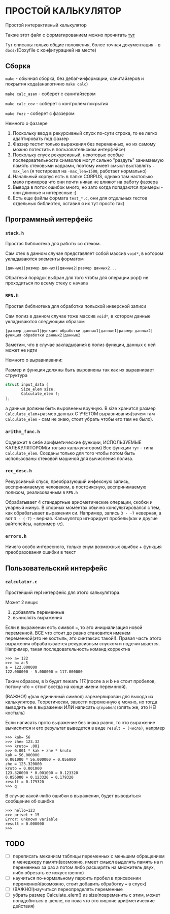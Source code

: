 # ПРОСТОЙ КАЛЬКУЛЯТОР

Простой интерактивный калькулятор

Также этот файл с форматированием можно прочитать [тут](https://gist.github.com/ipsavitsky/cbd1123b2c095a87abc01ac1fdb15cd8)

Тут описаны только общие положения, более точная документация - в `docs/`(Doxyfile с конфигурацией на месте)

## Сборка

`make` - обычная сборка, без дебаг-информации, санитайзеров и покрытия кода(аналогично `make calc`)

`make calc_asan` - соберет с санитайзером

`make calc_cov` - соберет с контролем покрытия

`make fuzz` - соберет с фаззером

Немного о фаззере

1. Поскольку ввод в рекурсивный спуск по-сути строка, то ее легко адаптировать под фаззер
2. Фаззер тестит только выражения без переменных, но их самому можно потестить в пользовательском интерфейсе)
3. Поскольку спуск рекурсивный, некоторые особые последовательности символов могут сильно "раздуть" занимаемую память стековыми кадрами, поэтому имеет смысл выставлять `-max_len` (я тестировал на `-max_len=1500`, работает нормально)
4. Начальный корпус есть в папке CORPUS, однако там настолько мало примеров что они почти никак не влияют на работу фаззера
5. Вывода в поток ошибок много, но зато когда попадаются примеры - они длинные и интересные :)
6. Есть еще файлы формата `test_*.c`, они для отдельных тестов отдельных библиотек, оставил я их тут просто так)

## Программный интерфейс

### `stack.h`

Простая библиотека для работы со стеком.

Сам стек в данном случае представляет собой массив `void*`, в котором укладываются элементы форматом

`|данные1|размер данных1|данные2|размер данных2...`

Обратный порядок выбран для того чтобы для операции pop() не проходиться по всему стеку с начала

### `RPN.h`

Простая библиотека для обработки польской инверсной записи

Сам полиз в данном случае тоже массив `void*`, в котором данные укладываются следующим образом

`|размер данных1|функция обработки данных1|данные1|размер данных2|функция обработки данных2|данные2`

Заметим, что в случае закладывания в полиз функции, данных с ней может не идти

Немного о выравнивании:

Размер и функция должны быть выровнены так как их выравнивает структура

```c
struct input_data {
       Size_elem size;
       Calculate_elem f;
};
```

а данные должны быть выровнены вручную. В size хранится размер `Calculate_elem`+размер данных С УЧЕТОМ выравнивания(зачем там `Calculate_elem` - сам не знаю, стоит убрать чтобы его там не было).

### `arithm_func.h`

Содержит в себе арифметические функции, ИСПОЛЬЗУЕМЫЕ КАЛЬКУЛЯТОРОМ(и только калькулятором)
Все функции тут - типа `Calculate_elem`. Созданы только для того чтобы потом быть использованы стековой машиной для вычисления полиза.

### `rec_desc.h`

Рекурсивный спуск, преобразующий инфексную запись, воспринимаемую человеком, в постфиксную, воспринимаемую полизом, реализованным в `RPN.h`

Обрабатывает 4 стандартные арифметические операции, скобки и унарный минус.
В спорных моментах обычно консультировался с тем, как обрабатывает выражения си.
Например, запись `3 - -7` неверная, а вот `3 - (-7)` - верная. Калькулятор игнорирует пробелы(как и другие вайтспейсы, например `\t`).

### `errors.h`

Ничего особо интересного, только енум возможных ошибок + функция преобразования ошибки в текст

## Пользовательский интерфейс

### `calculator.c`

Простейший repl интерфейс для этого калькулятора.

Может 2 вещи:

1. добавлять переменные
2. вычислять выражения

Если в выражении есть символ `=`, то это инициализация новой переменной. ВСЕ что стоит до равно становится именем переменной(это не костыль, это синтаксис такой!). Правая часть этого выражения обрабатывается рекурсивным спуском и подсчитывается. Например, такая последовательность команд корректна

```
>>> a= 122
>>> b= a-5
a = 122.000000
122.000000 - 5.000000 = 117.000000
```

Таким образом, в b будет лежать 117.(после а и b не стоит пробелов, потому что = стоит всегда на конце имени перемнной).

(ВАЖНО!) `q`(как единичный символ) зарезервирован для выхода из калькулятора. Теоретически, завести переменную `q` можно, но тогда выводить ее в выражении ИЛИ написать `q(пробел)`(опять же, это НЕ! костыль)

Если написать прсто выражение без знака равно, то это выражение вычислится и его результат выведется в виде `result = (число)`, напрмер

```
>>> kak= 56
>>> zhe= 123.32
>>> kruto= .001
>>> 0.001 * kak + zhe * kruto
kak = 56.000000
0.001000 * 56.000000 = 0.056000
zhe = 123.320000
kruto = 0.001000
123.320000 * 0.001000 = 0.123320
0.056000 + 0.123320 = 0.179320
result = 0.179320
>>> q
```

В случае какой-либо ошибки в выражении, будет выводиться сообщение об ошибке

```
>>> hello=123
>>> privet + 15
Error: unknown variable
result = 0.000000
>>>
```

## TODO

- [ ] переписать механизм таблицы переменных с меньшим обращением к менеджеру памяти(возможно, имеет смысл выделять память на n переменных за раз а потом либо расширять на множитель двух, либо обрезать ее искусственно)
- [ ] научиться по-нормальному парсить пробел в присвоении переменной(возможно, cтоит добавить обработку `=` в спуск)
- [ ] (ВАЖНО!)научиться переопределять переменные
- [ ] убрать размер Calculate_elem() из size(повременить с этим, может понадобиться в шелле, но пока что это лишние арифметические действия)
